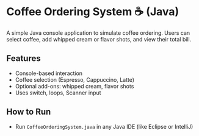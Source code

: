 # Coffee Ordering System ☕ (Java)

A simple Java console application to simulate coffee ordering. Users can select coffee, add whipped cream or flavor shots, and view their total bill.

## Features
- Console-based interaction
- Coffee selection (Espresso, Cappuccino, Latte)
- Optional add-ons: whipped cream, flavor shots
- Uses switch, loops, Scanner input

## How to Run
- Run `CoffeeOrderingSystem.java` in any Java IDE (like Eclipse or IntelliJ)

